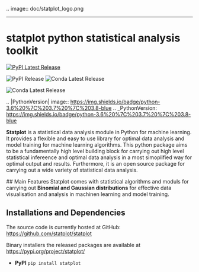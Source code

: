 
.. image:: doc/statplot_logo.png

-----------------

# statplot python statistical analysis toolkit

[![PyPI Latest Release](https://img.shields.io/pypi/v/pandas.svg)](https://pypi.org/project/statplot/)

![PyPI Release](https://pypi.org/project/statplot/)
![Conda Latest Release](https://docs.anaconda.com/anaconda/packages/docs-pkgs/)

![Conda Latest Release](https://docs.anaconda.com/anaconda/packages/docs-pkgs/)

.. |PythonVersion| image:: https://img.shields.io/badge/python-3.6%20%7C%203.7%20%7C%203.8-blue
.. _PythonVersion: https://img.shields.io/badge/python-3.6%20%7C%203.7%20%7C%203.8-blue


**Statplot** is a statistical data analysis module in Python for machine learning. It provides a flexible and easy to use library for optimal data analysis and model training for machine learning algorithms. This python package aims to be a fundamentally high level building block for  carrying out high level statistical infereence and optimal data analysis in a most simoplified way for optimal output and results. Furthermore, it is an open source package for carrying out a wide variety of statistical data analysis.

## Main Features 
Statplot comes with statistical algorithms and moduls for carrying out **Binomial and Gaussian distributions** for effective data visualisation and analysis in machinen learning and model training.

## Installations and Dependencies

The source code is currently hosted at GitHub: https://github.com/statplot/statplot 

Binary installers the released packages are available at https://pypi.org/project/statplot/

- **PyPI**
`pip install statplot`

